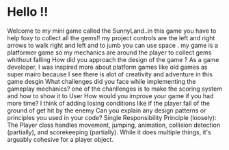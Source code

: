 # Hello !!
Welcome to my mini game called the SunnyLand..in this game you have to help foxy to collect all the gems!!
my project controls are the left and right arrows to walk right and left and to jumb you can use space .
my game is a platformer game so my mechanics are around the player to collect gems whithout falling 
How did you approach the design of the game ?
As a game developer, I was inspired more about platform games like old games as super mairo because I see there is alot of creativity and adventure 
in this game desgin 
What challenges did you face while implementing the gameplay mechanics?
one of the chanllenges is to make the scoring system and how to show it to User
How would you improve your game if you had more time?
I think of adding losing conditions like if the player fall of the ground of get hit by the enemy 
Can you explain any design patterns or principles you used in your code?
 Single Responsibility Principle (loosely): The Player class handles movement, jumping, animation, 
 collision detection (partially), and scorekeeping (partially). While it does multiple things, 
 it's arguably cohesive for a player object.
